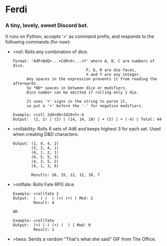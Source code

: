 # Ferdi

### A tiny, lovely, sweet Discord bot.

It runs on Python, accepts '&gt;' as command prefix,
and responds to the following commands (for now):

- &gt;roll: Rolls any combination of dice.
  ```
  Format: 'AdP+BdQ+...+CdR+X+...+Y' where A, B, C are numbers of dice,
                                  P, Q, R are die-faces, 
                                  X and Y are any integer.
        Any spaces in the expression prevents it from reading the afterwards.
        So *NO* spaces in between dice or modifiers.
        Dice number can be omitted if rolling only 1 die.

        It uses '+' signs in the string to parse it, 
        so put a '+' before the '-' for negative modifiers.
        
  Example: >roll 2d8+d6+3d20+5+-4
  Output:  (2, 1) | (2) | (14, 14, 10) | + (5) | + (-4) | Total: 44
  ```

- &gt;rollability: Rolls 6 sets of 4d6 and keeps highest 3 for each set.
        Used when creating D&D characters.
        
  ```
  Output: (1, 4, 4, 2)
          (5, 3, 4, 1)
          (4, 1, 2, 1)
          (6, 5, 5, 3)
          (4, 3, 5, 2)
          (6, 1, 3, 6)
  
          Results: 16, 15, 12, 12, 10, 7

- &gt;rollfate: Rolls Fate RPG dice.
  ```
  Example: >rollfate 2
  Output:  (  ) (  ) (+) (+) | Mod: 2 
           Result: 4
  
  OR
  
  Example: >rollfate
  Output:  (+) (-) (+) (  ) | Mod: 0 
           Result: 1
  ```

- &gt;twss: Sends a random "That's what she said" GIF from The Office.